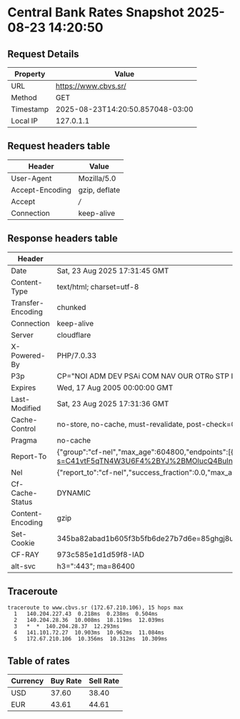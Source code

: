 # Central Bank Rates Snapshot 2025-08-23 14:20:50
## Request Details

| Property | Value |
|----------|-------|
| URL | https://www.cbvs.sr/ |
| Method | GET |
| Timestamp | 2025-08-23T14:20:50.857048-03:00 |
| Local IP | 127.0.1.1 |
    
## Request headers table

| Header | Value |
|--------|-------|
| User-Agent | Mozilla/5.0 |
| Accept-Encoding | gzip, deflate |
| Accept | */* |
| Connection | keep-alive |

    
## Response headers table
| Header | Value |
|--------|-------|
| Date | Sat, 23 Aug 2025 17:31:45 GMT |
| Content-Type | text/html; charset=utf-8 |
| Transfer-Encoding | chunked |
| Connection | keep-alive |
| Server | cloudflare |
| X-Powered-By | PHP/7.0.33 |
| P3p | CP="NOI ADM DEV PSAi COM NAV OUR OTRo STP IND DEM" |
| Expires | Wed, 17 Aug 2005 00:00:00 GMT |
| Last-Modified | Sat, 23 Aug 2025 17:31:36 GMT |
| Cache-Control | no-store, no-cache, must-revalidate, post-check=0, pre-check=0 |
| Pragma | no-cache |
| Report-To | {"group":"cf-nel","max_age":604800,"endpoints":[{"url":"https://a.nel.cloudflare.com/report/v4?s=C41vtF5qTN4W3U6F4%2BYJ%2BMOlucQ4BuInHPza9c8urovNBJy3TgZ9e7dFvM7jVTaONNBZcQKbynZZDmia%2BFTSUKcwwnwUCEyMjL3w"}]} |
| Nel | {"report_to":"cf-nel","success_fraction":0.0,"max_age":604800} |
| Cf-Cache-Status | DYNAMIC |
| Content-Encoding | gzip |
| Set-Cookie | 345ba82abad1b605f3b5fb6de27b7d6e=85ghgj8uksvdflrm065m0klnc2; HttpOnly; Path=/ |
| CF-RAY | 973c585e1d1d59f8-IAD |
| alt-svc | h3=":443"; ma=86400 |

## Traceroute 

```
traceroute to www.cbvs.sr (172.67.210.106), 15 hops max
  1   140.204.227.43  0.218ms  0.238ms  0.504ms 
  2   140.204.28.36  10.008ms  18.119ms  12.039ms 
  3   *  *  140.204.28.37  12.293ms 
  4   141.101.72.27  10.903ms  10.962ms  11.084ms 
  5   172.67.210.106  10.356ms  10.312ms  10.309ms 

```

## Table of rates

| Currency | Buy Rate | Sell Rate |
|----------|----------|-----------|
| USD | 37.60 | 38.40 |
| EUR | 43.61 | 44.61 |
